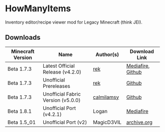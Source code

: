 # HowManyItems
Inventory editor/recipe viewer mod for Legacy Minecraft (think JEI).

## Downloads

| Minecraft Version    | Name      | Author(s) | Download Link |
| ------------- | ------------- | --------------- | --------------- |
| Beta 1.7.3    | Latest Official Release (v4.2.0)     | [rek](https://github.com/rekadoodle) | [Mediafire](http://www.mediafire.com/file/x8w2qck4ktq3fsl), [Github](https://github.com/rekadoodle/HowManyItems/releases/tag/v4.2) |
| Beta 1.7.3    | Unofficial Prereleases     | [rek](https://github.com/rekadoodle) | [Github](https://github.com/rekadoodle/HowManyItems/blob/b1.7.3-ML/PRERELEASES.md) |
| Beta 1.7.3    | Unofficial Fabric Version (v5.0.0)    | [calmilamsy](https://github.com/calmilamsy) | [Github](https://github.com/rekadoodle/HowManyItems/releases/tag/v5.0.0-unofficial) |
| Beta 1.8.1    | Unofficial Port (v4.2.1)     | Logan | [Mediafire](https://www.mediafire.com/file/bd1e8w8nh5l1pg5) |
| Beta 1.5_01    | Unofficial Port (v2)     | MagicD3VIL | [archive.org](https://archive.org/details/hmi_backport_b1.5_01) |
